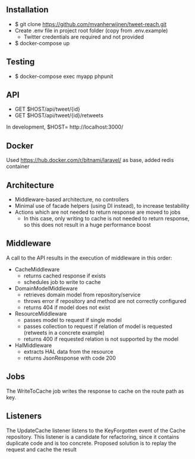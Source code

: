 ## Installation

- $ git clone https://github.com/mvanherwijnen/tweet-reach.git
- Create .env file in project root folder (copy from .env.example)
    - Twitter credentials are required and not provided
- $ docker-compose up

## Testing

- $ docker-compose exec myapp phpunit

## API

- GET $HOST/api/tweet/{id}
- GET $HOST/api/tweet/{id}/retweets

In development, $HOST= http://localhost:3000/

## Docker

Used https://hub.docker.com/r/bitnami/laravel/ as base, added redis container

## Architecture

- Middleware-based architecture, no controllers
- Minimal use of facade helpers (using DI instead), to increase testability
- Actions which are not needed to return response are moved to jobs 
    - In this case, only writing to cache is not needed to return response, 
        so this does not result in a huge performance boost

## Middleware

A call to the API results in the execution of middleware in this order:
-  CacheMiddleware
    - returns cached response if exists
    - schedules job to write to cache 
-  DomainModelMiddleware
    - retrieves domain model from repository/service
    - throws error if repository and method are not correctly configured
    - returns 404 if model does not exist
-  ResourceMiddleware
    - passes model to request if single model
    - passes collection to request if relation of model is requested (retweets in a concrete example)
    - returns 400 if requested relation is not supported by the model 
-  HalMiddleware
    - extracts HAL data from the resource 
    - returns JsonResponse with code 200
    
## Jobs

The WriteToCache job writes the response to cache on the route path as key.

## Listeners

The UpdateCache listener listens to the KeyForgotten event of the Cache repository.
This listener is a candidate for refactoring, since it contains duplicate code and is too concrete.
Proposed solution is to replay the request and cache the result